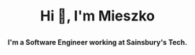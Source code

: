 # <p align="center">Hi 👋, I'm Mieszko</p>

#### <p align="center">I'm a Software Engineer working at Sainsbury's Tech.</p>

<!--
**Kycermann/Kycermann** is a ✨ _special_ ✨ repository because its `README.md` (this file) appears on your GitHub profile.

- 🔭 I’m currently working on ...
- 🌱 I’m currently learning ...
- 👯 I’m looking to collaborate on ...
- 🤔 I’m looking for help with ...
- 💬 Ask me about ...
- 📫 How to reach me: ...
- ⚡ Fun fact: ...
-->
